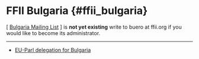 # FFII Bulgaria {#ffii_bulgaria}

\[ [Bulgaria Mailing
List](http://lists.ffii.org/mailman/listinfo/bg-parl/ "wikilink") \] is
**not yet existing** write to buero at ffii.org if you would like to
become its administrator.

------------------------------------------------------------------------

-   [EU-Parl delegation for
    Bulgaria](http://www.europarl.eu.int/intcoop/euro/jpc/d_bg/default_en.htm "wikilink")
